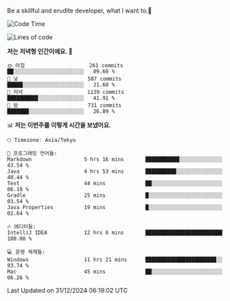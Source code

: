 Be a skillful and erudite developer, what I want to.👶

<!--START_SECTION:waka-->
![Code Time](http://img.shields.io/badge/Code%20Time-1%2C494%20hrs%2055%20mins-blue)

![Lines of code](https://img.shields.io/badge/%EC%A0%80%EB%8A%94%20%EC%97%AC%ED%83%9C%EA%B9%8C%EC%A7%80%20-918.3%20thousand%20%EC%A4%84%EC%9D%98%20%EC%BD%94%EB%93%9C%EB%A5%BC%20%EC%9E%91%EC%84%B1%ED%96%88%EC%96%B4%EC%9A%94.-blue)

**저는 저녁형 인간이에요. 🦉** 

```text
🌞 아침                     261 commits         ██░░░░░░░░░░░░░░░░░░░░░░░   09.60 % 
🌆 낮　                     587 commits         █████░░░░░░░░░░░░░░░░░░░░   21.60 % 
🌃 저녁                     1139 commits        ██████████░░░░░░░░░░░░░░░   41.91 % 
🌙 밤　                     731 commits         ███████░░░░░░░░░░░░░░░░░░   26.89 % 
```


📊 **저는 이번주를 이렇게 시간을 보냈어요.** 

```text
🕑︎ Timezone: Asia/Tokyo

💬 프로그래밍 언어들: 
Markdown                 5 hrs 16 mins       ███████████░░░░░░░░░░░░░░   43.54 % 
Java                     4 hrs 53 mins       ██████████░░░░░░░░░░░░░░░   40.44 % 
Text                     44 mins             ██░░░░░░░░░░░░░░░░░░░░░░░   06.18 % 
Gradle                   25 mins             █░░░░░░░░░░░░░░░░░░░░░░░░   03.54 % 
Java Properties          19 mins             █░░░░░░░░░░░░░░░░░░░░░░░░   02.64 % 

🔥 에디터들: 
IntelliJ IDEA            12 hrs 6 mins       █████████████████████████   100.00 % 

💻 운영 체제들: 
Windows                  11 hrs 21 mins      ███████████████████████░░   93.74 % 
Mac                      45 mins             ██░░░░░░░░░░░░░░░░░░░░░░░   06.26 % 
```


 Last Updated on 31/12/2024 06:19:02 UTC
<!--END_SECTION:waka-->
